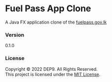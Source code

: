 # Fuel Pass App Clone

A Java FX application clone of the [fuelpass.gov.lk](fuelpass.gov.lk)

### Version
0.1.0

### License
Copyright &copy; 2022 DEP9. All Rights Reserved. <br>
This project is licensed under the [MIT License](LICENSE.txt).
